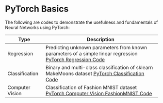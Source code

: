 # PyTorch Basics

The following are codes to demonstrate the usefulness and fundamentals of Neural Networks using PyTorch:

| Type | Description |
|----- |-------------|
|Regression | Predicting unknown parameters from known parameters of a simple linear regression [PyTorch Regression Code](https://github.com/PastJ/PyTorchFunadmentals/blob/main/PyTorch_Regression.ipynb)|
|Classification | Binary and multi-class classification of sklearn MakeMoons dataset [PyTorch Classification Code](https://github.com/PastJ/PyTorchFunadmentals/blob/main/PyTorch_Classification.ipynb)|
|Computer Vision | Classification of Fashion MNIST dataset [PyTorch Computer Vision FashionMNIST Code](https://github.com/PastJ/PyTorchFunadmentals/blob/main/PyTorch_Computer_Vision.ipynb)|


